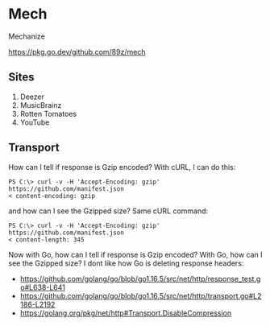 # Mech

Mechanize

https://pkg.go.dev/github.com/89z/mech

## Sites

1. Deezer
2. MusicBrainz
3. Rotten Tomatoes
4. YouTube

## Transport

How can I tell if response is Gzip encoded? With cURL, I can do this:

~~~
PS C:\> curl -v -H 'Accept-Encoding: gzip' https://github.com/manifest.json
< content-encoding: gzip
~~~

and how can I see the Gzipped size? Same cURL command:

~~~
PS C:\> curl -v -H 'Accept-Encoding: gzip' https://github.com/manifest.json
< content-length: 345
~~~

Now with Go, how can I tell if response is Gzip encoded? With Go, how can I see
the Gzipped size? I dont like how Go is deleting response headers:

- <https://github.com/golang/go/blob/go1.16.5/src/net/http/response_test.go#L638-L641>
- https://github.com/golang/go/blob/go1.16.5/src/net/http/transport.go#L2186-L2192
- https://golang.org/pkg/net/http#Transport.DisableCompression
